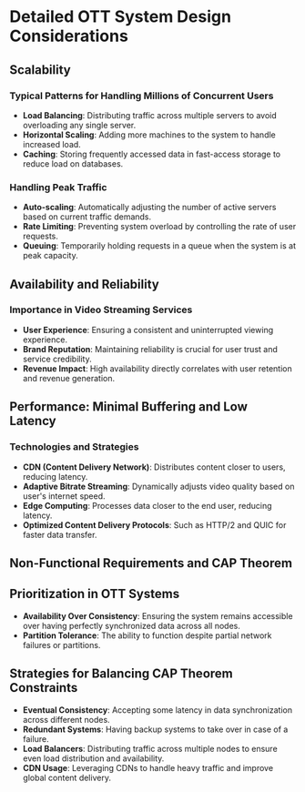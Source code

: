 # Detailed OTT System Design Considerations

## Scalability
### Typical Patterns for Handling Millions of Concurrent Users
- **Load Balancing**: Distributing traffic across multiple servers to avoid overloading any single server.
- **Horizontal Scaling**: Adding more machines to the system to handle increased load.
- **Caching**: Storing frequently accessed data in fast-access storage to reduce load on databases.

### Handling Peak Traffic
- **Auto-scaling**: Automatically adjusting the number of active servers based on current traffic demands.
- **Rate Limiting**: Preventing system overload by controlling the rate of user requests.
- **Queuing**: Temporarily holding requests in a queue when the system is at peak capacity.

## Availability and Reliability
### Importance in Video Streaming Services
- **User Experience**: Ensuring a consistent and uninterrupted viewing experience.
- **Brand Reputation**: Maintaining reliability is crucial for user trust and service credibility.
- **Revenue Impact**: High availability directly correlates with user retention and revenue generation.

## Performance: Minimal Buffering and Low Latency
### Technologies and Strategies
- **CDN (Content Delivery Network)**: Distributes content closer to users, reducing latency.
- **Adaptive Bitrate Streaming**: Dynamically adjusts video quality based on user's internet speed.
- **Edge Computing**: Processes data closer to the end user, reducing latency.
- **Optimized Content Delivery Protocols**: Such as HTTP/2 and QUIC for faster data transfer.

## Non-Functional Requirements and CAP Theorem

## Prioritization in OTT Systems
- **Availability Over Consistency**: Ensuring the system remains accessible over having perfectly synchronized data across all nodes.
- **Partition Tolerance**: The ability to function despite partial network failures or partitions.

## Strategies for Balancing CAP Theorem Constraints
- **Eventual Consistency**: Accepting some latency in data synchronization across different nodes.
- **Redundant Systems**: Having backup systems to take over in case of a failure.
- **Load Balancers**: Distributing traffic across multiple nodes to ensure even load distribution and availability.
- **CDN Usage**: Leveraging CDNs to handle heavy traffic and improve global content delivery.
